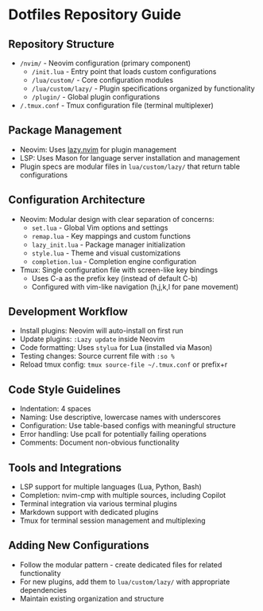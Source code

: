 # Dotfiles Repository Guide

## Repository Structure
- `/nvim/` - Neovim configuration (primary component)
  - `/init.lua` - Entry point that loads custom configurations
  - `/lua/custom/` - Core configuration modules
  - `/lua/custom/lazy/` - Plugin specifications organized by functionality
  - `/plugin/` - Global plugin configurations
- `/.tmux.conf` - Tmux configuration file (terminal multiplexer)

## Package Management
- Neovim: Uses [lazy.nvim](https://github.com/folke/lazy.nvim) for plugin management
- LSP: Uses Mason for language server installation and management
- Plugin specs are modular files in `lua/custom/lazy/` that return table configurations

## Configuration Architecture
- Neovim: Modular design with clear separation of concerns:
  - `set.lua` - Global Vim options and settings
  - `remap.lua` - Key mappings and custom functions
  - `lazy_init.lua` - Package manager initialization
  - `style.lua` - Theme and visual customizations
  - `completion.lua` - Completion engine configuration
- Tmux: Single configuration file with screen-like key bindings
  - Uses C-a as the prefix key (instead of default C-b)
  - Configured with vim-like navigation (h,j,k,l for pane movement)

## Development Workflow
- Install plugins: Neovim will auto-install on first run
- Update plugins: `:Lazy update` inside Neovim
- Code formatting: Uses `stylua` for Lua (installed via Mason)
- Testing changes: Source current file with `:so %`
- Reload tmux config: `tmux source-file ~/.tmux.conf` or prefix+r

## Code Style Guidelines
- Indentation: 4 spaces
- Naming: Use descriptive, lowercase names with underscores
- Configuration: Use table-based configs with meaningful structure
- Error handling: Use pcall for potentially failing operations
- Comments: Document non-obvious functionality

## Tools and Integrations
- LSP support for multiple languages (Lua, Python, Bash)
- Completion: nvim-cmp with multiple sources, including Copilot
- Terminal integration via various terminal plugins
- Markdown support with dedicated plugins
- Tmux for terminal session management and multiplexing

## Adding New Configurations
- Follow the modular pattern - create dedicated files for related functionality
- For new plugins, add them to `lua/custom/lazy/` with appropriate dependencies
- Maintain existing organization and structure